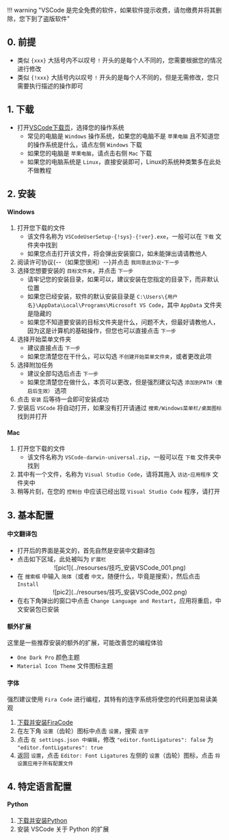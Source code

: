 !!! warning "VSCode 是完全免费的软件，如果软件提示收费，请勿缴费并将其删除，您下到了盗版软件"

## 0. 前提  
- 类似 `{xxx}` 大括号内不以叹号 `!` 开头的是每个人不同的，您需要根据您的情况进行修改  
- 类似 `{!xxx}` 大括号内以叹号 `!` 开头的是每个人不同的，但是无需修改，您只需要执行描述的操作即可  

## 1. 下载  
- 打开[VSCode下载页](https://code.visualstudio.com/Download)，选择您的操作系统  
    - 常见的电脑是 `Windows` 操作系统，如果您的电脑不是 `苹果电脑` 且不知道您的操作系统是什么，请点左侧 `Windows` 下载  
    - 如果您的电脑是 `苹果电脑`，请点击右侧 `Mac` 下载  
    - 如果您的电脑系统是 `Linux`，直接安装即可，Linux的系统种类繁多在此处不做教程  

## 2. 安装  
#### Windows  
1. 打开您下载的文件  
    - 该文件名称为 `VSCodeUserSetup-{!sys}-{!ver}.exe`，一般可以在 `下载` 文件夹中找到  
    - 如果您点击打开该文件，将会弹出安装窗口，如未能弹出请请教他人  
2. 阅读许可协议{--（如果您很闲）--}并点击 `我同意此协议`-`下一步`  
3. 选择您想要安装的 `目标文件夹`，并点击 `下一步`  
    - 请牢记您的安装目录，如果可以，建议安装在您指定的目录下，而非默认位置  
    - 如果您已经安装，软件的默认安装目录是 `C:\Users\{用户名}\AppData\Local\Programs\Microsoft VS Code`，其中 `AppData` 文件夹是隐藏的  
    - 如果您不知道要安装的目标文件夹是什么，问题不大，但最好请教他人，因为这是计算机的基础操作，但您也可以直接点击 `下一步`  
4. 选择开始菜单文件夹  
    - 建议直接点击 `下一步`  
    - 如果您清楚您在干什么，可以勾选 `不创建开始菜单文件夹`，或者更改此项  
5. 选择附加任务  
    - 建议全部勾选后点击 `下一步`  
    - 如果您清楚您在做什么，本页可以更改，但是强烈建议勾选 `添加到PATH（重启后生效）` 选项  
6. 点击 `安装` 后等待一会即可安装成功  
7. 安装后 `VSCode` 将自动打开，如果没有打开请通过 `搜索/Windows菜单栏/桌面图标` 找到并打开  
#### Mac  
1. 打开您下载的文件  
    - 该文件名称为 `VSCode-darwin-universal.zip`，一般可以在 `下载` 文件夹中找到  
2. 其中有一个文件，名称为 `Visual Studio Code`，请将其拖入 `访达`-`应用程序` 文件夹中  
3. 稍等片刻，在您的 `控制台` 中应该已经出现 `Visual Studio Code` 程序，请打开  

## 3. 基本配置  
#### 中文翻译包  
- 打开后的界面是英文的，首先自然是安装中文翻译包  
- 点击如下区域，此处被叫为 `扩展栏`  
    <center>![pic1](../resourses/技巧_安装VSCode_001.png)</center>  
- 在 `搜索框` 中输入 `简体`（或者 `中文`，随便什么，毕竟是搜索），然后点击 `Install`  
    <center>![pic2](../resourses/技巧_安装VSCode_002.png)</center>  
- 在右下角弹出的窗口中点击 `Change Language and Restart`，应用将重启，中文安装包已安装  
#### 额外扩展  
这里是一些推荐安装的额外的扩展，可能改善您的编程体验  

- `One Dark Pro` 颜色主题  
- `Material Icon Theme` 文件图标主题  
#### 字体  
强烈建议使用 `Fira Code` 进行编程，其特有的连字系统将使您的代码更加易读美观  

1. [下载并安装FiraCode](下载并安装FiraCode.md)  
2. 在左下角 `设置`（齿轮）图标中点击 `设置`，搜索 `连字`  
3. 点击 `在 settings.json 中编辑`，修改 `"editor.fontLigatures": false` 为 `"editor.fontLigatures": true`  
4. 返回 `设置`，点击 `Editor: Font Ligatures` 左侧的 `设置`（齿轮）图标，点击 `将设置应用于所有配置文件`  

## 4. 特定语言配置  
#### Python  
1. [下载并安装Python](下载并安装Python.md)  
2. 安装 VSCode 关于 Python 的扩展  